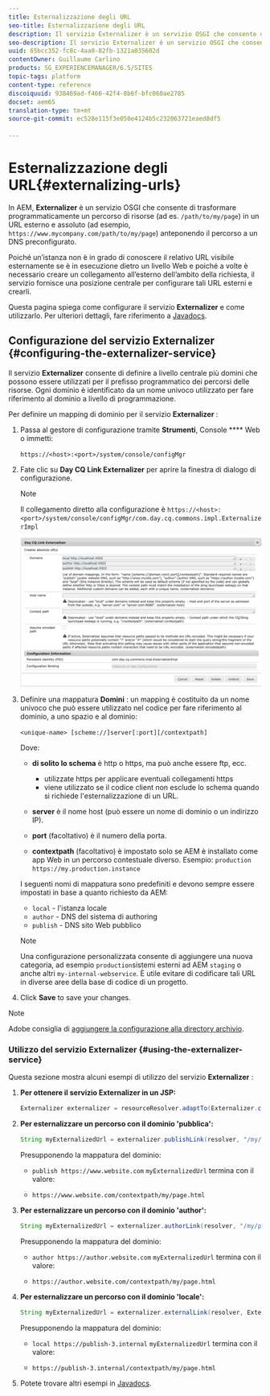```yaml
---
title: Esternalizzazione degli URL
seo-title: Esternalizzazione degli URL
description: Il servizio Externalizer è un servizio OSGI che consente di trasformare programmaticamente un percorso di risorse in un URL esterno e assoluto
seo-description: Il servizio Externalizer è un servizio OSGI che consente di trasformare programmaticamente un percorso di risorse in un URL esterno e assoluto
uuid: 65bcc352-fc8c-4aa0-82fb-1321a035602d
contentOwner: Guillaume Carlino
products: SG_EXPERIENCEMANAGER/6.5/SITES
topic-tags: platform
content-type: reference
discoiquuid: 938469ad-f466-42f4-8b6f-bfc060ae2785
docset: aem65
translation-type: tm+mt
source-git-commit: ec528e115f3e050e4124b5c232063721eaed8df5

---
```



# Esternalizzazione degli URL{#externalizing-urls}

In AEM, **Externalizer** è un servizio OSGI che consente di trasformare programmaticamente un percorso di risorse (ad es. `/path/to/my/page`) in un URL esterno e assoluto (ad esempio, `https://www.mycompany.com/path/to/my/page`) anteponendo il percorso a un DNS preconfigurato.

Poiché un’istanza non è in grado di conoscere il relativo URL visibile esternamente se è in esecuzione dietro un livello Web e poiché a volte è necessario creare un collegamento all’esterno dell’ambito della richiesta, il servizio fornisce una posizione centrale per configurare tali URL esterni e crearli.

Questa pagina spiega come configurare il servizio **Externalizer** e come utilizzarlo. Per ulteriori dettagli, fare riferimento a [Javadocs](https://helpx.adobe.com/experience-manager/6-5/sites/developing/using/reference-materials/javadoc/com/day/cq/commons/Externalizer.html).

## Configurazione del servizio Externalizer {#configuring-the-externalizer-service}

Il servizio **Externalizer** consente di definire a livello centrale più domini che possono essere utilizzati per il prefisso programmatico dei percorsi delle risorse. Ogni dominio è identificato da un nome univoco utilizzato per fare riferimento al dominio a livello di programmazione.

Per definire un mapping di dominio per il servizio **Externalizer** :

1. Passa al gestore di configurazione tramite **Strumenti**, Console **** Web o immetti:

   `https://<host>:<port>/system/console/configMgr`

1. Fate clic su **Day CQ Link Externalizer** per aprire la finestra di dialogo di configurazione.

   >[!NOTE]
   >
   >Il collegamento diretto alla configurazione è `https://<host>:<port>/system/console/configMgr/com.day.cq.commons.impl.ExternalizerImpl`

   ![aem-externalizer-01](assets/aem-externalizer-01.png)

1. Definire una mappatura **Domini** : un mapping è costituito da un nome univoco che può essere utilizzato nel codice per fare riferimento al dominio, a uno spazio e al dominio:

   `<unique-name> [scheme://]server[:port][/contextpath]`

   Dove:

   * **di solito lo schema** è http o https, ma può anche essere ftp, ecc.

      * utilizzate https per applicare eventuali collegamenti https
      * viene utilizzato se il codice client non esclude lo schema quando si richiede l&#39;esternalizzazione di un URL.
   * **server** è il nome host (può essere un nome di dominio o un indirizzo IP).
   * **port** (facoltativo) è il numero della porta.
   * **contextpath** (facoltativo) è impostato solo se AEM è installato come app Web in un percorso contestuale diverso.
   Esempio: `production https://my.production.instance`

   I seguenti nomi di mappatura sono predefiniti e devono sempre essere impostati in base a quanto richiesto da AEM:

   * `local` - l&#39;istanza locale
   * `author` - DNS del sistema di authoring
   * `publish` - DNS sito Web pubblico
   >[!NOTE]
   >
   >Una configurazione personalizzata consente di aggiungere una nuova categoria, ad esempio `production`sistemi esterni ad AEM `staging` o anche altri `my-internal-webservice`. È utile evitare di codificare tali URL in diverse aree della base di codice di un progetto.

1. Click **Save** to save your changes.

>[!NOTE]
>
>Adobe consiglia di [aggiungere la configurazione alla directory archivio](/help/sites-deploying/configuring.md#addinganewconfigurationtotherepository).

### Utilizzo del servizio Externalizer {#using-the-externalizer-service}

Questa sezione mostra alcuni esempi di utilizzo del servizio **Externalizer** :

1. **Per ottenere il servizio Externalizer in un JSP:**

   ```java
   Externalizer externalizer = resourceResolver.adaptTo(Externalizer.class);
   ```

1. **Per esternalizzare un percorso con il dominio &#39;pubblica&#39;:**

   ```java
   String myExternalizedUrl = externalizer.publishLink(resolver, "/my/page") + ".html";
   ```

   Presupponendo la mappatura del dominio:

   * `publish https://www.website.com`
   `myExternalizedUrl` termina con il valore:

   * `https://www.website.com/contextpath/my/page.html`


1. **Per esternalizzare un percorso con il dominio &#39;author&#39;:**

   ```java
   String myExternalizedUrl = externalizer.authorLink(resolver, "/my/page") + ".html";
   ```

   Presupponendo la mappatura del dominio:

   * `author https://author.website.com`
   `myExternalizedUrl` termina con il valore:

   * `https://author.website.com/contextpath/my/page.html`


1. **Per esternalizzare un percorso con il dominio &#39;locale&#39;:**

   ```java
   String myExternalizedUrl = externalizer.externalLink(resolver, Externalizer.LOCAL, "/my/page") + ".html";
   ```

   Presupponendo la mappatura del dominio:

   * `local https://publish-3.internal`
   `myExternalizedUrl` termina con il valore:

   * `https://publish-3.internal/contextpath/my/page.html`


1. Potete trovare altri esempi in [Javadocs](https://helpx.adobe.com/experience-manager/6-5/sites/developing/using/reference-materials/javadoc/com/day/cq/commons/Externalizer.html).
